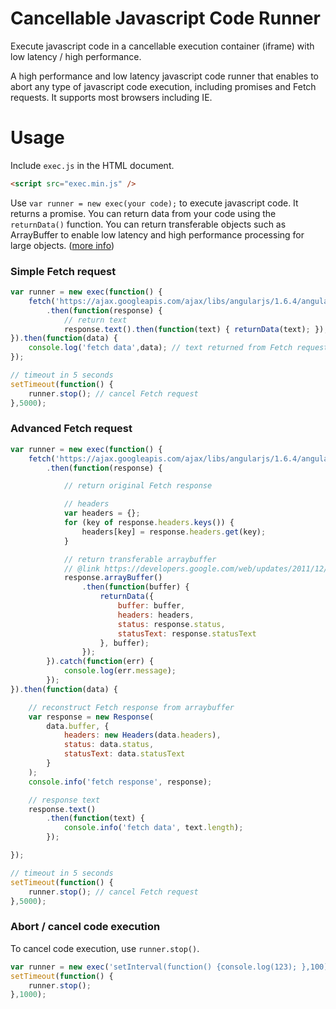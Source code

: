 # Cancellable Javascript Code Runner
Execute javascript code in a cancellable execution container (iframe) with low latency / high performance.

A high performance and low latency javascript code runner that enables to abort any type of javascript code execution, including promises and Fetch requests. It supports most browsers including IE.

# Usage

Include `exec.js` in the HTML document.

```html
<script src="exec.min.js" />
```

Use `var runner = new exec(your code);` to execute javascript code. It returns a promise. You can return data from your code using the `returnData()` function. You can return transferable objects such as ArrayBuffer to enable low latency and high performance processing for large objects. ([more info](https://developers.google.com/web/updates/2011/12/Transferable-Objects-Lightning-Fast))

### Simple Fetch request
```javascript
var runner = new exec(function() {
    fetch('https://ajax.googleapis.com/ajax/libs/angularjs/1.6.4/angular.min.js')
        .then(function(response) {
            // return text
            response.text().then(function(text) { returnData(text); });
}).then(function(data) {
    console.log('fetch data',data); // text returned from Fetch request
});

// timeout in 5 seconds
setTimeout(function() {
    runner.stop(); // cancel Fetch request
},5000);
```

### Advanced Fetch request
```javascript
var runner = new exec(function() {
    fetch('https://ajax.googleapis.com/ajax/libs/angularjs/1.6.4/angular.min.js')
        .then(function(response) {

            // return original Fetch response

            // headers
            var headers = {};
            for (key of response.headers.keys()) {
                headers[key] = response.headers.get(key);
            }

            // return transferable arraybuffer
            // @link https://developers.google.com/web/updates/2011/12/Transferable-Objects-Lightning-Fast
            response.arrayBuffer()
                .then(function(buffer) {
                    returnData({
                        buffer: buffer,
                        headers: headers,
                        status: response.status,
                        statusText: response.statusText
                    }, buffer);
                });
        }).catch(function(err) {
            console.log(err.message);
        });
}).then(function(data) {

    // reconstruct Fetch response from arraybuffer
    var response = new Response(
        data.buffer, {
            headers: new Headers(data.headers),
            status: data.status,
            statusText: data.statusText
        }
    );
    console.info('fetch response', response);

    // response text
    response.text()
        .then(function(text) {
            console.info('fetch data', text.length);
        });

});

// timeout in 5 seconds
setTimeout(function() {
    runner.stop(); // cancel Fetch request
},5000);
```

### Abort / cancel code execution

To cancel code execution, use `runner.stop()`.

```javascript
var runner = new exec('setInterval(function() {console.log(123); },100);');
setTimeout(function() {
    runner.stop();
},1000);
```
